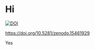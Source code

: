 # Hi

[![DOI](https://zenodo.org/badge/947564449.svg)](https://doi.org/10.5281/zenodo.15461929)


https://doi.org/10.5281/zenodo.15461929

Yes